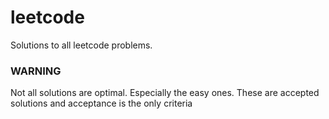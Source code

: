 # leetcode
Solutions to all leetcode problems.

### WARNING
Not all solutions are optimal. Especially the easy ones.
These are accepted solutions and acceptance is the only criteria
